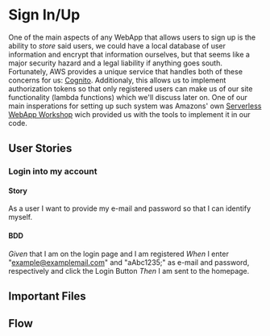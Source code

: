# Sign In/Up
One of the main aspects of any WebApp that allows users to sign up is the ability to *store* said users, we could have a local database of user information and encrypt that information ourselves, but that seems like a major security hazard and a legal liability if anything goes south. Fortunately, AWS provides a unique service that handles both of these concerns for us: [Cognito](https://aws.amazon.com/cognito/ "Cognito"). Additionaly, this allows us to implement authorization tokens so that only registered users can make us of our site functionality (lambda functions) which we'll discuss later on. One of our main insperations for setting up such system was Amazons' own [Serverless WebApp Workshop](https://aws.amazon.com/getting-started/projects/build-serverless-web-app-lambda-apigateway-s3-dynamodb-cognito/ "AWS' workshop") wich provided us with the tools to implement it in our code. 

## User Stories 

### Login into my account
#### Story 
As a user I want to provide my e-mail and password so that I can identify myself.
#### BDD
*Given* that I am on the login page and I am registered
*When* I enter "example@examplemail.com" and "aAbc1235;" as e-mail and password, respectively and click the Login Button
*Then* I am sent to the homepage.

## Important Files 

## Flow